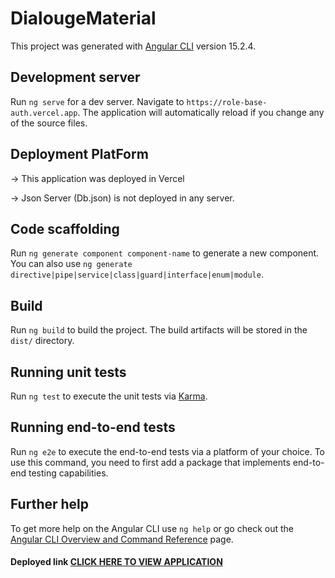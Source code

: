 # DialougeMaterial

This project was generated with [Angular CLI](https://github.com/angular/angular-cli) version 15.2.4.

## Development server

Run `ng serve` for a dev server. Navigate to `https://role-base-auth.vercel.app`. The application will automatically reload if you change any of the source files.

## Deployment PlatForm

  -> This application was deployed in Vercel
  
  -> Json Server (Db.json) is not deployed in any server.

## Code scaffolding

Run `ng generate component component-name` to generate a new component. You can also use `ng generate directive|pipe|service|class|guard|interface|enum|module`.

## Build

Run `ng build` to build the project. The build artifacts will be stored in the `dist/` directory.

## Running unit tests

Run `ng test` to execute the unit tests via [Karma](https://karma-runner.github.io).

## Running end-to-end tests

Run `ng e2e` to execute the end-to-end tests via a platform of your choice. To use this command, you need to first add a package that implements end-to-end testing capabilities.

## Further help

To get more help on the Angular CLI use `ng help` or go check out the [Angular CLI Overview and Command Reference](https://angular.io/cli) page.

#### Deployed link [CLICK HERE TO VIEW APPLICATION](https://role-base-auth.vercel.app)
